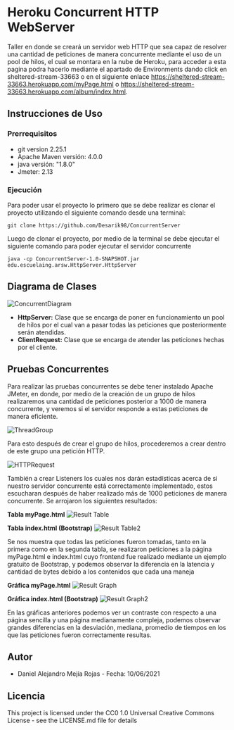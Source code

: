 # Heroku Concurrent HTTP WebServer

Taller en donde se creará un servidor web HTTP que sea capaz de resolver una cantidad de peticiones de manera concurrente mediante el uso de un pool de hilos, el cual se montara en la nube de Heroku, para acceder a esta pagina podra hacerlo mediante el apartado de Environments dando click en sheltered-stream-33663 o en el siguiente enlace https://sheltered-stream-33663.herokuapp.com/myPage.html o https://sheltered-stream-33663.herokuapp.com/album/index.html.

## Instrucciones de Uso

### Prerrequisitos
* git version 2.25.1
* Apache Maven versión: 4.0.0
* java versión: "1.8.0"
* Jmeter: 2.13

### Ejecución
Para poder usar el proyecto lo primero que se debe realizar es clonar el proyecto utilizando el siguiente comando desde una terminal:
```
git clone https://github.com/Desarik98/ConcurrentServer
```
Luego de clonar el proyecto, por medio de la terminal se debe ejecutar el siguiente comando para poder ejecutar el servidor concurrente
```
java -cp ConcurrentServer-1.0-SNAPSHOT.jar edu.escuelaing.arsw.HttpServer.HttpServer 
```
## Diagrama de Clases

![ConcurrentDiagram](Images/ConcurrentServerDiagram.png)

* **HttpServer:** Clase que se encarga de poner en funcionamiento un pool de hilos por el cual van a pasar todas las peticiones que posteriormente serán atendidas.
* **ClientRequest:** Clase que se encarga de atender las peticiones hechas por el cliente.

## Pruebas Concurrentes
Para realizar las pruebas concurrentes se debe tener instalado Apache JMeter, en donde, por medio de la creación de un grupo de hilos realizaremos una cantidad de peticiones posterior a 1000 de manera concurrente, y veremos si el servidor responde a estas peticiones de manera eficiente.

![ThreadGroup](Images/ThreadGroup.png)

Para esto después de crear el grupo de hilos, procederemos a crear dentro de este grupo una petición HTTP.

![HTTPRequest](Images/HTTPRequest.png)

También a crear Listeners los cuales nos darán estadísticas acerca de si nuestro servidor concurrente está correctamente implementado, estos escucharan después de haber realizado más de 1000 peticiones de manera concurrente. Se arrojaron los siguientes resultados:

**Tabla myPage.html**
![Result Table](Images/ResultTable.png)

**Tabla index.html (Bootstrap)**
![Result Table2](Images/ResultTable2.png)

Se nos muestra que todas las peticiones fueron tomadas, tanto en la primera como en la segunda tabla, se realizaron peticiones a la página myPage.html e index.html cuyo frontend fue realizado mediante un ejemplo gratuito de Bootstrap, y podemos observar la diferencia en la latencia y cantidad de bytes debido a los contenidos que cada una maneja

**Gráfica myPage.html**
![Result Graph](Images/Graph.png)

**Gráfica index.html (Bootstrap)**
![Result Graph2](Images/Graph2.png)

En las gráficas anteriores podemos ver un contraste con respecto a una página sencilla y una página medianamente compleja, podemos observar grandes diferencias en la desviación, mediana, promedio de tiempos en los que las peticiones fueron correctamente resultas.

## Autor
* Daniel Alejandro Mejía Rojas - Fecha: 10/06/2021

## Licencia
This project is licensed under the CC0 1.0 Universal Creative Commons License - see the LICENSE.md file for details
